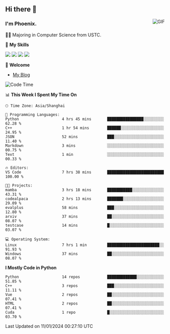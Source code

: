 ## Hi there 👋
<img align="right" alt="GIF" src="https://raw.githubusercontent.com/JoeyBling/JoeyBling/master/pic/pusheencode.gif" />

### I'm Phoenix.

👨‍🎓 Majoring in Computer Science from USTC.

🌟 **My Skills**

![](https://img.shields.io/badge/-Python-3e74a2?style=flat-square&logo=Python&logoColor=fff)
![](https://img.shields.io/badge/-C++-9f62a5?style=flat&logo=cplusplus&logoColor=white)
![](https://img.shields.io/badge/-Linux-185886?style=flat-square&logo=Linux&logoColor=fff)
![](https://img.shields.io/badge/-Rust-ff4136?style=flat-square&logo=Rust&logoColor=fff)

💬 **Welcome**

- [My Blog](https://ysy-phoenix.github.io/)

<!--START_SECTION:waka-->
![Code Time](http://img.shields.io/badge/Code%20Time-478%20hrs%2059%20mins-blue)

📊 **This Week I Spent My Time On** 

```text
🕑︎ Time Zone: Asia/Shanghai

💬 Programming Languages: 
Python                   4 hrs 45 mins       ████████████████░░░░░░░░░   62.28 % 
C++                      1 hr 54 mins        ██████░░░░░░░░░░░░░░░░░░░   24.95 % 
JSON                     52 mins             ███░░░░░░░░░░░░░░░░░░░░░░   11.40 % 
Markdown                 3 mins              ░░░░░░░░░░░░░░░░░░░░░░░░░   00.75 % 
Text                     1 min               ░░░░░░░░░░░░░░░░░░░░░░░░░   00.33 % 

🔥 Editors: 
VS Code                  7 hrs 38 mins       █████████████████████████   100.00 % 

🐱‍💻 Projects: 
mamba                    3 hrs 18 mins       ███████████░░░░░░░░░░░░░░   43.31 % 
codealpaca               2 hrs 13 mins       ███████░░░░░░░░░░░░░░░░░░   29.09 % 
evalplus                 58 mins             ███░░░░░░░░░░░░░░░░░░░░░░   12.80 % 
arxiv                    37 mins             ██░░░░░░░░░░░░░░░░░░░░░░░   08.07 % 
testcase                 14 mins             █░░░░░░░░░░░░░░░░░░░░░░░░   03.07 % 

💻 Operating System: 
Linux                    7 hrs 1 min         ███████████████████████░░   91.93 % 
Windows                  37 mins             ██░░░░░░░░░░░░░░░░░░░░░░░   08.07 % 
```

**I Mostly Code in Python** 

```text
Python                   14 repos            █████████████░░░░░░░░░░░░   51.85 % 
C++                      3 repos             ███░░░░░░░░░░░░░░░░░░░░░░   11.11 % 
Vue                      2 repos             ██░░░░░░░░░░░░░░░░░░░░░░░   07.41 % 
HTML                     2 repos             ██░░░░░░░░░░░░░░░░░░░░░░░   07.41 % 
Cuda                     1 repo              █░░░░░░░░░░░░░░░░░░░░░░░░   03.70 % 
```




 Last Updated on 11/01/2024 00:27:10 UTC
<!--END_SECTION:waka-->

<!--
**ysy-phoenix/ysy-phoenix** is a ✨ _special_ ✨ repository because its `README.md` (this file) appears on your GitHub profile.

Here are some ideas to get you started:

- 🔭 I’m currently working on ...
- 🌱 I’m currently learning ...
- 👯 I’m looking to collaborate on ...
- 🤔 I’m looking for help with ...
- 💬 Ask me about ...
- 📫 How to reach me: ...
- 😄 Pronouns: ...
- ⚡ Fun fact: ...
-->
